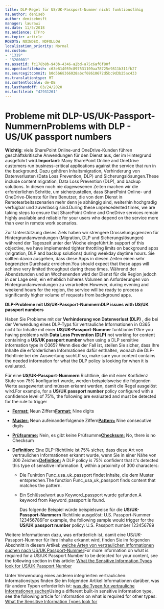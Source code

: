 ```yaml
---
title: DLP-Regel für US/UK-Passport-Nummer nicht funktionsfähig
ms.author: deniseb
author: denisebmsft
manager: laurawi
ms.date: 11/5/2018
ms.audience: ITPro
ms.topic: article
ROBOTS: NOINDEX, NOFOLLOW
localization_priority: Normal
ms.custom:
- "1319"
- "3200001"
ms.assetid: fc178b8b-943b-4346-a2bd-a75c6af6f80f
ms.openlocfilehash: c63e814059c897531109aa78725e9811b311fb27
ms.sourcegitcommit: b0d5b68366028abcf08610672d5bc9d3b25ac433
ms.translationtype: MT
ms.contentlocale: de-DE
ms.lasthandoff: 03/24/2020
ms.locfileid: "42931261"
---
```

# <a name="problems-with-dlp---usuk-passport-numbers"></a><span data-ttu-id="ea7f9-102">Probleme mit DLP-US/UK-Passport-Nummern</span><span class="sxs-lookup"><span data-stu-id="ea7f9-102">Problems with DLP - US/UK passport numbers</span></span>

<span data-ttu-id="ea7f9-103">**Wichtig**: viele SharePoint Online-und OneDrive-Kunden führen geschäftskritische Anwendungen für den Dienst aus, der im Hintergrund ausgeführt wird.</span><span class="sxs-lookup"><span data-stu-id="ea7f9-103">**Important**: Many SharePoint Online and OneDrive customers run business-critical applications against the service that run in the background.</span></span> <span data-ttu-id="ea7f9-104">Dazu gehören Inhaltsmigration, Verhinderung von Datenverlusten (Data Loss Prevention, DLP) und Sicherungslösungen.</span><span class="sxs-lookup"><span data-stu-id="ea7f9-104">These include content migration, Data Loss Prevention (DLP), and backup solutions.</span></span> <span data-ttu-id="ea7f9-105">In diesen noch nie dagewesenen Zeiten machen wir die erforderlichen Schritte, um sicherzustellen, dass SharePoint Online- und OneDrive-Dienste für Ihre Benutzer, die von dem Dienst in Remotearbeitsszenarien mehr denn je abhängig sind, weiterhin hochgradig verfügbar und zuverlässig sind.</span><span class="sxs-lookup"><span data-stu-id="ea7f9-105">During these unprecedented times, we are taking steps to ensure that SharePoint Online and OneDrive services remain highly available and reliable for your users who depend on the service more than ever in remote work scenarios.</span></span>

<span data-ttu-id="ea7f9-106">Zur Unterstützung dieses Ziels haben wir strengere Drosselungsgrenzen für Hintergrundanwendungen (Migration, DLP und Sicherungslösungen) während der Tageszeit unter der Woche eingeführt.</span><span class="sxs-lookup"><span data-stu-id="ea7f9-106">In support of this objective, we have implemented tighter throttling limits on background apps (migration, DLP and backup solutions) during weekday daytime hours.</span></span> <span data-ttu-id="ea7f9-107">Sie sollten davon ausgehen, dass diese Apps in diesen Zeiten einen sehr begrenzten Durchsatz erreichen.</span><span class="sxs-lookup"><span data-stu-id="ea7f9-107">You should expect that these apps will achieve very limited throughput during these times.</span></span> <span data-ttu-id="ea7f9-108">Während der Abendstunden und an Wochenenden wird der Dienst für die Region jedoch in der Lage sein, ein erheblich höheres Volumen an Anforderungen von Hintergrundanwendungen zu verarbeiten.</span><span class="sxs-lookup"><span data-stu-id="ea7f9-108">However, during evening and weekend hours for the region, the service will be ready to process a significantly higher volume of requests from background apps.</span></span>

<span data-ttu-id="ea7f9-109">**DLP-Probleme mit US/UK-Passport-Nummern**</span><span class="sxs-lookup"><span data-stu-id="ea7f9-109">**DLP issues with US/UK passport numbers**</span></span>

<span data-ttu-id="ea7f9-110">Haben Sie Probleme mit der **Verhinderung von Datenverlust (DLP)** , die bei der Verwendung eines DLP-Typs für vertrauliche Informationen in O365 nicht für Inhalte mit einer **US/UK-Passport-Nummer** funktioniert?</span><span class="sxs-lookup"><span data-stu-id="ea7f9-110">Are you having problems with **Data Loss Prevention (DLP)** not working for content containing a **US/UK passport number** when using a DLP sensitive information type in O365?</span></span> <span data-ttu-id="ea7f9-111">Wenn dies der Fall ist, stellen Sie sicher, dass Ihre Inhalte die erforderlichen Informationen dafür enthalten, wonach die DLP-Richtlinie bei der Auswertung sucht.</span><span class="sxs-lookup"><span data-stu-id="ea7f9-111">If so, make sure your content contains the needed information for what the DLP policy is looking for when it is evaluated.</span></span>
  
<span data-ttu-id="ea7f9-112">Für eine **US/UK-Passport-Nummern** Richtlinie, die mit einer Konfidenz Stufe von 75% konfiguriert wurde, werden beispielsweise die folgenden Werte ausgewertet und müssen erkannt werden, damit die Regel ausgelöst wird.</span><span class="sxs-lookup"><span data-stu-id="ea7f9-112">For example, for a **US/UK passport number** policy configured with a confidence level of 75%, the following are evaluated and must be detected for the rule to trigger</span></span>
  
- <span data-ttu-id="ea7f9-113">**[Format:](https://docs.microsoft.com/office365/securitycompliance/what-the-sensitive-information-types-look-for#format-77)** Neun Ziffern</span><span class="sxs-lookup"><span data-stu-id="ea7f9-113">**[Format:](https://docs.microsoft.com/office365/securitycompliance/what-the-sensitive-information-types-look-for#format-77)** Nine digits</span></span>

- <span data-ttu-id="ea7f9-114">**[Muster:](https://docs.microsoft.com/office365/securitycompliance/what-the-sensitive-information-types-look-for#pattern-77)** Neun aufeinanderfolgende Ziffern</span><span class="sxs-lookup"><span data-stu-id="ea7f9-114">**[Pattern:](https://docs.microsoft.com/office365/securitycompliance/what-the-sensitive-information-types-look-for#pattern-77)** Nine consecutive digits</span></span>

- <span data-ttu-id="ea7f9-115">**[Prüfsumme:](https://docs.microsoft.com/office365/securitycompliance/what-the-sensitive-information-types-look-for#checksum-76)** Nein, es gibt keine Prüfsumme</span><span class="sxs-lookup"><span data-stu-id="ea7f9-115">**[Checksum:](https://docs.microsoft.com/office365/securitycompliance/what-the-sensitive-information-types-look-for#checksum-76)** No, there is no Checksum</span></span>

- <span data-ttu-id="ea7f9-116">**[Definition:](https://docs.microsoft.com/office365/securitycompliance/what-the-sensitive-information-types-look-for#definition-77)** Eine DLP-Richtlinie ist 75% sicher, dass diese Art von vertraulichen Informationen erkannt wurde, wenn Sie in einer Nähe von 300 Zeichen:</span><span class="sxs-lookup"><span data-stu-id="ea7f9-116">**[Definition:](https://docs.microsoft.com/office365/securitycompliance/what-the-sensitive-information-types-look-for#definition-77)** A DLP policy is 75% confident that it's detected this type of sensitive information if, within a proximity of 300 characters:</span></span>

  - <span data-ttu-id="ea7f9-117">Die Funktion Func_usa_uk_passport findet Inhalte, die dem Muster entsprechen.</span><span class="sxs-lookup"><span data-stu-id="ea7f9-117">The function Func_usa_uk_passport finds content that matches the pattern.</span></span>

  - <span data-ttu-id="ea7f9-118">Ein Schlüsselwort aus Keyword_passport wurde gefunden.</span><span class="sxs-lookup"><span data-stu-id="ea7f9-118">A keyword from Keyword_passport is found.</span></span>

    <span data-ttu-id="ea7f9-119">Das folgende Beispiel würde beispielsweise für die **US/UK-Passport-Nummern** Richtlinie ausgelöst: U.S. Passport-Nummer 123456789</span><span class="sxs-lookup"><span data-stu-id="ea7f9-119">For example, the following sample would trigger for the **US/UK passport number** policy: U.S. Passport number 123456789</span></span>

<span data-ttu-id="ea7f9-120">Weitere Informationen dazu, was erforderlich ist, damit eine US/UK-Passport-Nummer für Ihre Inhalte erkannt wird, finden Sie im folgenden Abschnitt in diesem Artikel: [welche Arten von vertraulichen Informationen suchen nach US/UK Passport-Nummer](https://docs.microsoft.com/office365/securitycompliance/what-the-sensitive-information-types-look-for#us--uk-passport-number)</span><span class="sxs-lookup"><span data-stu-id="ea7f9-120">For more information on what is required for a US/UK Passport Number to be detected for your content, see the following section in this article: [What the Sensitive Information Types look for US/UK Passport Number](https://docs.microsoft.com/office365/securitycompliance/what-the-sensitive-information-types-look-for#us--uk-passport-number)</span></span>
  
<span data-ttu-id="ea7f9-121">Unter Verwendung eines anderen integrierten vertraulichen Informationstyps finden Sie im folgenden Artikel Informationen darüber, was für andere Typen erforderlich ist: [was die Typen für vertrauliche Informationen suchen](https://docs.microsoft.com/office365/securitycompliance/what-the-sensitive-information-types-look-for)</span><span class="sxs-lookup"><span data-stu-id="ea7f9-121">Using a different built-in sensitive information type, see the following article for information on what is required for other types: [What the Sensitive Information Types look for](https://docs.microsoft.com/office365/securitycompliance/what-the-sensitive-information-types-look-for)</span></span>
  